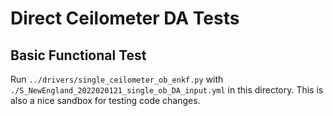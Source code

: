 # Direct Ceilometer DA Tests

## Basic Functional Test

Run `../drivers/single_ceilometer_ob_enkf.py` with `./S_NewEngland_2022020121_single_ob_DA_input.yml` in this directory. This is also a nice sandbox for testing code changes.

